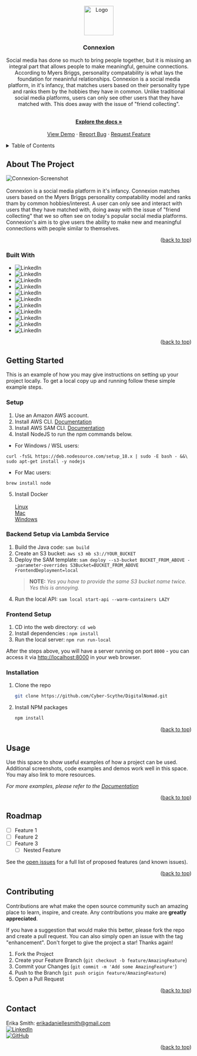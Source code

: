<!-- PROJECT SHIELDS -->
<!--
*** I'm using markdown "reference style" links for readability.
*** Reference links are enclosed in brackets [ ] instead of parentheses ( ).
*** See the bottom of this document for the declaration of the reference variables
*** for contributors-url, forks-url, etc. This is an optional, concise syntax you may use.
*** https://www.markdownguide.org/basic-syntax/#reference-style-links
-->

<!-- PROJECT LOGO -->
<br />
<div align="center">
  <a href="https://github.com/Cyber-Scythe/Connexion">
    <img src="images/logo.png" alt="Logo" width="80" height="80">
  </a>

<h3 align="center">Connexion</h3>

  <p align="center">
    Social media has done so much to bring people together, but it is missing an integral part that allows people to make meaningful, genuine connections.
    According to Myers Briggs, personality compatability is what lays the foundation for meaninful relationships. Connexion is a social media platform, in
    it's infancy, that matches users based on their personality type and ranks them by the hobbies they have in common. Unlike traditional social media       platforms, users can only see other users that they have matched with. This does away with the issue of "friend collecting".
  </p>
  <p>
    <br />
    <a href="[https://github.com/github_username/repo_name](https://github.com/Cyber-Scythe/Connexion)"><strong>Explore the docs »</strong></a>
    <br />
    <br />
    <a href="[https://github.com/github_username/repo_name](https://github.com/Cyber-Scythe/Connexion)">View Demo</a>
    ·
    <a href="[https://github.com/github_username/repo_name/issues](https://github.com/Cyber-Scythe/Connexion/issues)">Report Bug</a>
    ·
    <a href="[https://github.com/github_username/repo_name/issues](https://github.com/Cyber-Scythe/Connexion/issues)">Request Feature</a>
  </p>
</div>



<!-- TABLE OF CONTENTS -->
<details>
  <summary>Table of Contents</summary>
  <ol>
    <li>
      <a href="#about-the-project">About The Project</a>
      <ul>
        <li><a href="#built-with">Built With</a></li>
      </ul>
    </li>
    <li>
      <a href="#getting-started">Getting Started</a>
      <ul>
        <li><a href="#prerequisites">Prerequisites</a></li>
        <li><a href="#installation">Installation</a></li>
      </ul>
    </li>
    <li><a href="#usage">Usage</a></li>
    <li><a href="#roadmap">Roadmap</a></li>
    <li><a href="#contributing">Contributing</a></li>
    <li><a href="#license">License</a></li>
    <li><a href="#contact">Contact</a></li>
    <li><a href="#acknowledgments">Acknowledgments</a></li>
  </ol>
</details>



<!-- ABOUT THE PROJECT -->
## About The Project
![Connexion-Screenshot](https://user-images.githubusercontent.com/10260229/224134983-d7376fb2-9da4-4003-aac4-f926de455a83.jpg)
<br>
<br>
  Connexion is a social media platform in it's infancy. Connexion matches users based on the Myers Briggs personality compatability model and ranks tham
  by common hobbies/interest. A user can only see and interact with users that they have matched with, doing away with the issue of "friend collecting"     that we so often see on today's popular social media platforms. Connexion's aim is to give users the ability to make new and meaningful connections with
  people similar to themselves.

<p align="right">(<a href="#readme-top">back to top</a>)</p>



### Built With

* <img alt="LinkedIn" src="https://img.shields.io/badge/-Java-red"></a>
* <img alt="LinkedIn" src="https://img.shields.io/badge/-Javascript-orange"></a>
* <img alt="LinkedIn" src="https://img.shields.io/badge/-HTML-blue"></a>
* <img alt="LinkedIn" src="https://img.shields.io/badge/-CSS-green"></a>
* <img alt="LinkedIn" src="https://img.shields.io/badge/-AWS%20Lambda-9cf"></a>
* <img alt="LinkedIn" src="https://img.shields.io/badge/-AWS%20DynamoDB-ff69b4"></a>
* <img alt="LinkedIn" src="https://img.shields.io/badge/-AWS%20CloudFront-yellowgreen"></a>
* <img alt="LinkedIn" src="https://img.shields.io/badge/-AWS%20CloudFormation-purple"></a>
* <img alt="LinkedIn" src="https://img.shields.io/badge/-AWS%20S3-blueviolet"></a>
* <img alt="LinkedIn" src="https://img.shields.io/badge/-AWS%20Cognito-brightgreen"></a>
* <img alt="LinkedIn" src="https://img.shields.io/badge/-faiss-blue"></a>

<p align="right">(<a href="#readme-top">back to top</a>)</p>



<!-- GETTING STARTED -->
## Getting Started

This is an example of how you may give instructions on setting up your project locally.
To get a local copy up and running follow these simple example steps.

### Setup

1. Use an Amazon AWS account.
2. Install AWS CLI. [Documentation](https://docs.aws.amazon.com/cli/latest/userguide/getting-started-install.html)
3. Install AWS SAM CLI. [Documentation](https://docs.aws.amazon.com/serverless-application-model/latest/developerguide/install-sam-cli.html)
4. Install NodeJS to run the npm commands below.

- For Windows / WSL users:
```shell
curl -fsSL https://deb.nodesource.com/setup_18.x | sudo -E bash - &&\
sudo apt-get install -y nodejs
```
- For Mac users:
```shell
brew install node
```

5. Install Docker <br><br>
   [Linux](https://docs.docker.com/desktop/install/) <br>
   [Mac](https://docs.docker.com/desktop/install/mac-install/) <br>
   [Windows](https://docs.docker.com/desktop/install/windows-install/) <br>

### Backend Setup via Lambda Service
1. Build the Java code: `sam build`
2. Create an S3 bucket: `aws s3 mb s3://YOUR_BUCKET`
3. Deploy the SAM template: `sam deploy --s3-bucket BUCKET_FROM_ABOVE --parameter-overrides S3Bucket=BUCKET_FROM_ABOVE FrontendDeployment=local`
   > **NOTE:** _Yes you have to provide the same S3 bucket name twice. Yes this is annoying._
4. Run the local API: `sam local start-api --warm-containers LAZY`


### Frontend Setup
1. CD into the web directory: `cd web`
2. Install dependencies : `npm install`
3. Run the local server: `npm run run-local`


After the steps above, you will have a server running on port `8000` - you can access it via [http://localhost:8000](http://localhost:8000) in your web browser.


### Installation

1. Clone the repo
   ```bash
   git clone https://github.com/Cyber-Scythe/DigitalNomad.git
   ```
2. Install NPM packages
   ```bash
   npm install
   ```

<p align="right">(<a href="#readme-top">back to top</a>)</p>



<!-- USAGE EXAMPLES -->
## Usage

Use this space to show useful examples of how a project can be used. Additional screenshots, code examples and demos work well in this space. You may also link to more resources.

_For more examples, please refer to the [Documentation](https://example.com)_

<p align="right">(<a href="#readme-top">back to top</a>)</p>



<!-- ROADMAP -->
## Roadmap

- [ ] Feature 1
- [ ] Feature 2
- [ ] Feature 3
    - [ ] Nested Feature

See the [open issues](https://github.com/github_username/repo_name/issues) for a full list of proposed features (and known issues).

<p align="right">(<a href="#readme-top">back to top</a>)</p>



<!-- CONTRIBUTING -->
## Contributing

Contributions are what make the open source community such an amazing place to learn, inspire, and create. Any contributions you make are **greatly appreciated**.

If you have a suggestion that would make this better, please fork the repo and create a pull request. You can also simply open an issue with the tag "enhancement".
Don't forget to give the project a star! Thanks again!

1. Fork the Project
2. Create your Feature Branch (`git checkout -b feature/AmazingFeature`)
3. Commit your Changes (`git commit -m 'Add some AmazingFeature'`)
4. Push to the Branch (`git push origin feature/AmazingFeature`)
5. Open a Pull Request

<p align="right">(<a href="#readme-top">back to top</a>)</p>


<!-- CONTACT -->
## Contact

Erika Smith:  erikadaniellesmith@gmail.com
<br>
<a href="https://www.linkedin.com/in/erika-smith-dev/">
<img alt="LinkedIn" src="https://img.shields.io/badge/-LinkedIn-brightgreen"></a>
<br>
<a href="https://github.com/Cyber-Scythe/">
<img alt="GitHub" src="https://img.shields.io/badge/-GitHub-blueviolet"></a>

<p align="right">(<a href="#readme-top">back to top</a>)</p>


<!-- MARKDOWN LINKS & IMAGES -->
<!-- https://www.markdownguide.org/basic-syntax/#reference-style-links -->
[contributors-shield]: https://img.shields.io/github/contributors/github_username/repo_name.svg?style=for-the-badge
[forks-shield]: https://img.shields.io/github/forks/github_username/repo_name.svg?style=for-the-badge
[stars-shield]: https://img.shields.io/github/stars/github_username/repo_name.svg?style=for-the-badge
[issues-shield]: https://img.shields.io/github/issues/github_username/repo_name.svg?style=for-the-badge
[license-shield]: https://img.shields.io/github/license/github_username/repo_name.svg?style=for-the-badge
[linkedin-shield]: https://img.shields.io/badge/-LinkedIn-black.svg?style=for-the-badge&logo=linkedin&colorB=555
[product-screenshot]: images/screenshot.png

